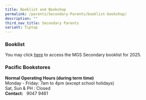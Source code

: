```yaml
---
title: Booklist and Bookshop
permalink: /parents/Secondary-Parents/booklist-bookshop/
description: ""
third_nav_title: Secondary Parents
variant: tiptap
---
```

<h3>Booklist</h3>
<p>You may click <a href="https://drive.google.com/drive/folders/1BootOPM2I-4vr0UiT_ZaIVPcOibUqZss?usp=sharing" rel="noopener noreferrer nofollow" target="_blank">here</a> to
access the MGS Secondary booklist for 2025.</p>
<h3>Pacific Bookstores</h3>
<p><strong>Normal Operating Hours (during term time)</strong> 
<br>Monday - Friday: 7am to 4pm (except school holidays)
<br>Sat, Sun &amp; PH : Closed
<br><strong>Contact:</strong>&nbsp;&nbsp;&nbsp;9047 9461</p>